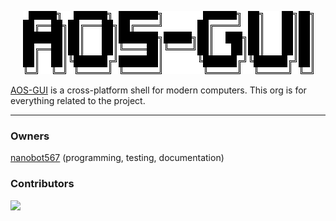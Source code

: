 <p align="center">
    <picture>
        <source media="(prefers-color-scheme: dark)" srcset="images/aosgui-white.png">
        <source media="(prefers-color-scheme: light)" srcset="images/aosgui-black.png">
        <img src="images/aosgui-black.png">
    </picture>
</p>

[AOS-GUI](https://github.com/aos-gui/aos-gui/) is a cross-platform shell for modern computers. This org is for everything related to the project.

---

### Owners

[nanobot567](https://github.com/nanobot567) (programming, testing, documentation)

### Contributors

<a href="https://github.com/AOS-GUI/AOS-GUI/graphs/contributors">
  <img src="https://contrib.rocks/image?repo=AOS-GUI/AOS-GUI" />
</a>
